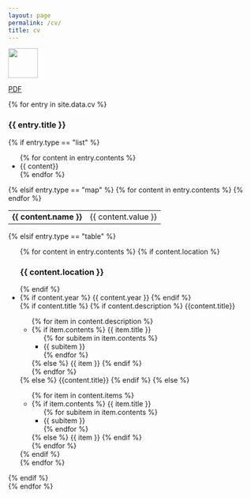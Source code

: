 ```yaml
---
layout: page
permalink: /cv/
title: cv
---
```


<div class="cv-pdf">
	<a href="/assets/pdf/vitae.pdf" target="_blank">
	  <img height="60px" src="/assets/img/pdf_icon.png">
	  <p>PDF</p>
	</a>
</div>

<div class="cv">
{% for entry in site.data.cv %}
  <h3>{{ entry.title }}</h3>
  <div>
	{% if entry.type == "list" %}
	  <ul class="list">
		{% for content in entry.contents %}
		  <li>{{ content}}</li>
		{% endfor %}
	  </ul>
  {% elsif entry.type == "map" %}
	  <table class="map">
		{% for content in entry.contents %}
			<tr>
		  <td><b>{{ content.name }}</b></td>
		  <td>{{ content.value }}</td>
		  </tr>
		{% endfor %}
	  </table>
  {% elsif entry.type == "table" %}
	  <ul class="table">
		{% for content in entry.contents %}
			{% if content.location %}
		    <h3 class="location">{{ content.location }}</h3>
		  {% endif %}
		  <li class="table-row">
		  {% if content.year %}
		    <span class="year">{{ content.year }}</span>
		  {% endif %}
		  	<div>
		  		{% if content.title %}
				  	{% if content.description %}
				  	    <span class="title">{{content.title}}</span>
					  	<ul class="items">
                        {% for item in content.description %}
                          <li>
                            {% if item.contents %}
                                <span class="item-title">{{ item.title }}</span>
                                <ul class="subitems">
                                    {% for subitem in item.contents %}
                                      <li><span class="subitem">{{ subitem }}</span></li>
                                    {% endfor %}
                                    </ul>
                            {% else %}
                                <span class="item">{{ item }}</span>
                            {% endif %}
                          </li>
                        {% endfor %}
					  	</ul>
				  	{% else %}
                        <span class="plain-title">{{content.title}}</span>
				  	{% endif %}
				  {% else %}
				    <ul class="items">
                    {% for item in content.items %}
                      <li>
                        {% if item.contents %}
                            <span class="item-title">{{ item.title }}</span>
                            <ul class="subitems">
                                {% for subitem in item.contents %}
                                  <li><span class="subitem">{{ subitem }}</span></li>
                                {% endfor %}
                                </ul>
                        {% else %}
                            <span class="item">{{ item }}</span>
                        {% endif %}
                      </li>
                    {% endfor %}
				  	</ul>
				  {% endif %}
			  </div>
		  </li>
		{% endfor %}
	  </ul>
  {% endif %}
  </div>
{% endfor %}
</div>
